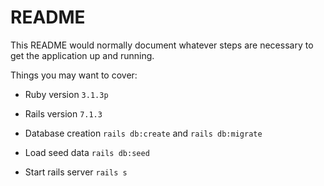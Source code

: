 # README

This README would normally document whatever steps are necessary to get the
application up and running.

Things you may want to cover:

* Ruby version `3.1.3p`

* Rails version `7.1.3`

* Database creation `rails db:create` and `rails db:migrate`

* Load seed data `rails db:seed`

* Start rails server `rails s`
